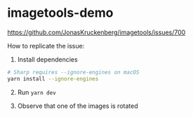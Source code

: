 # imagetools-demo

https://github.com/JonasKruckenberg/imagetools/issues/700

How to replicate the issue:

1. Install dependencies

```sh
# Sharp requires --ignore-engines on macOS
yarn install --ignore-engines
```

2. Run `yarn dev`

3. Observe that one of the images is rotated

